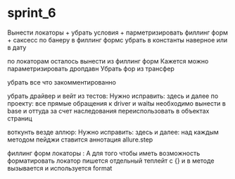 # sprint_6

Вынести локаторы +
убрать условия +
парметризировать филлинг форм +
саксесс по банеру в филлинг формс убрать в константы наверное или в дату 

по локаторам осталось вынести из филлинг форм
Кажется можно параметризировать дропдавн
Убрать фор из  трансфер


убрать все что закомментированно 

убрать драйвер и вейт из тестов:
Нужно исправить: здесь и далее по проекту: все прямые обращения к driver и waitы необходимо вынести в base и оттуда за счет наследования переиспользовать в объектах страниц

воткунть везде аллюр:
Нужно исправить: здесь и далее: над каждым методом пейджи ставится аннотация allure.step

филлинг форм локаторы :
А для того чтобы иметь возможность форматировать локатор пишется отдельный теплейт с {} и в методе вызывается и используется format

